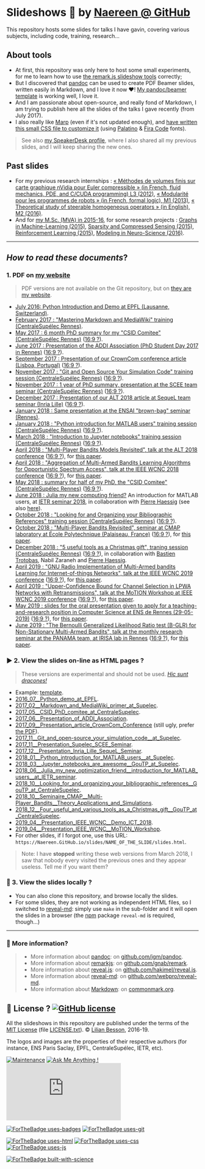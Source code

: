 # Slideshows :notebook: by [Naereen @ GitHub](https://naereen.github.io/)

This repository hosts some slides for talks I have gavin, covering various subjects, including code, training, research...

## About tools
- At first, this repository was only here to host some small experiments, for me to learn how to use [the remark.js slideshow tools](http://remarkjs.com/) correctly;
- But I discovered that [pandoc](http://pandoc.org/MANUAL.html) can be used to create PDF Beamer slides, written easily in Markdown, and I love it now :heart:! [My pandoc/beamer template](my.beamer) is working well, I love it.
- And I am passionate about open-source, and really fond of Markdown, I am trying to publish here all the slides of the talks I gave recently (from July 2017).
- I also really like [Marp](https://yhatt.github.io/marp/) (even if it's not updated enough), and [have written this small CSS file to customize it](common/marp-naereen.css) (using [Palatino](https://en.wikipedia.org/wiki/Palatino) & [Fira Code](https://github.com/tonsky/FiraCode/) fonts).

> See also [my SpeakerDesk profile](https://speakerdeck.com/naereen), where I also shared all my previous slides, and I will keep sharing the new ones.

## Past slides
- For my previous research internships : [« Méthodes de volumes finis sur carte graphique nVidia pour Euler compressible » (in French, fluid mechanics, PDE, and C/CUDA programming) L3 (2012)](https://perso.crans.org/besson/slidesL3Maths12.pdf), [« Modularité pour les programmes de robots » (in French, formal logic), M1 (2013)](https://perso.crans.org/besson/slidesM1Info13.pdf), [« Theoretical study of steerable homogeneous operators » (in English), M2 (2016)](https://perso.crans.org/besson/slidesM2MVA16.pdf).
- And for [my M.Sc. (MVA) in 2015-16](https://perso.crans.org/besson/publis/mva-2016/), for some research projects : [Graphs in Machine-Learning (2015)](https://perso.crans.org/besson/publis/mva-2016/MVA_2015-16__GML_and_RL__Project__Lilian_Besson__Basile_Clement__Slides_19-01-16.en.pdf), [Sparsity and Compressed Sensing (2015)](https://perso.crans.org/besson/publis/mva-2016/MVA_2015-16__Compressed_Sensing__Project__Lilian_Besson__Slides.en.pdf), [Reinforcement Learning (2015)](https://perso.crans.org/besson/publis/mva-2016/MVA_2015-16__GML_and_RL__Project__Lilian_Besson__Basile_Clement__Slides_19-01-16.en.pdf), [Modeling in Neuro-Science (2016)](https://perso.crans.org/besson/publis/mva-2016/MVA_2015-16__Neuro-Sciences__Project__Lilian_Besson__Slides.en.pdf).

----

## *How to read these documents*?

### 1. PDF on [my website](https://perso.crans.org/besson/publis/slides/)
> PDF versions are not available on the Git repository, but on [they are my website](https://perso.crans.org/besson/publis/slides/).

- [July 2016: Python Introduction and Demo at EPFL (Lausanne, Switzerland)](https://perso.crans.org/besson/publis/slides/2016_07__Python_demo_at_EPFL/slides.pdf).
- [February 2017 : "Mastering Markdown and MediaWiki" training (CentraleSupélec Rennes)](https://perso.crans.org/besson/publis/slides/2017_02__Markdown_and_MediaWiki_primer_at_Supelec/slides.pdf).
- [May 2017 : 6 month PhD summary for my "CSID Comitee" (CentraleSupélec Rennes)](https://perso.crans.org/besson/publis/slides/2017_05__CSID_PhD_comitee_at_CentraleSupelec/slides.pdf) ([16:9 ?](https://perso.crans.org/besson/publis/slides/2017_05__CSID_PhD_comitee_at_CentraleSupelec/slides_169.pdf)).
- [June 2017 : Presentation of the ADDI Association (PhD Student Day 2017 in Rennes)](https://perso.crans.org/besson/publis/slides/2017_06__Presentation_of_ADDI_Association/slides.pdf) ([16:9 ?](https://perso.crans.org/besson/publis/slides/2017_06__Presentation_of_ADDI_Association/slides_169.pdf)).
- [September 2017 : Presentation of our CrownCom conference article (Lisboa, Portugal)](https://perso.crans.org/besson/publis/slides/2017_09__Presentation_article_CrownCom_Conference/slides.pdf) ([16:9 ?](https://perso.crans.org/besson/publis/slides/2017_09__Presentation_article_CrownCom_Conference/slides_169.pdf)).
- [November 2017 : "Git and Open Source Your Simulation Code" training session (CentraleSupélec Rennes)](https://perso.crans.org/besson/publis/slides/2017_11__Git_and_open-source_your_simulation_code__at_Supelec/slides.pdf) ([16:9 ?](https://perso.crans.org/besson/publis/slides/2017_11__Git_and_open-source_your_simulation_code__at_Supelec/slides_169.pdf)).
- [November 2017 : 1 year of PhD summary, presentation at the SCEE team seminar (CentraleSupélec Rennes)](https://perso.crans.org/besson/publis/slides/2017_11__Presentation_Supelec_SCEE_Seminar/slides.pdf) ([16:9 ?](https://perso.crans.org/besson/publis/slides/2017_11__Presentation_Supelec_SCEE_Seminar/slides_169.pdf)).
- [December 2017 : Presentation of our ALT 2018 article at SequeL team seminar (Inria Lille)](https://perso.crans.org/besson/publis/slides/2017_12__Presentation_Inria_Lille_SequeL_Seminar/slides.pdf) ([16:9 ?](https://perso.crans.org/besson/publis/slides/2017_12__Presentation_Inria_Lille_SequeL_Seminar/slides_169.pdf)).
- [January 2018 : Same presentation at the ENSAI "brown-bag" seminar (Rennes)](https://perso.crans.org/besson/publis/slides/2018_01__ENSAI_Seminar_BrownBag__Article_ALT2018/slides_169.pdf).
- [January 2018 : "Python introduction for MATLAB users" training session (CentraleSupélec Rennes)](https://perso.crans.org/besson/publis/slides/2018_01__Python_introduction_for_MATLAB_users__at_Supelec/slides.pdf) ([16:9 ?](https://perso.crans.org/besson/publis/slides/2018_01__Python_introduction_for_MATLAB_users__at_Supelec/slides.pdf)).
- [March 2018 : "Introduction to Jupyter notebooks" training session (CentraleSupélec Rennes)](https://perso.crans.org/besson/publis/slides/2018_03__Jupyter_notebooks_are_awesome__GouTP_at_Supelec/slides.pdf) ([16:9 ?](https://perso.crans.org/besson/publis/slides/2018_03__Jupyter_notebooks_are_awesome__GouTP_at_Supelec/slides_169.pdf)).
- [April 2018 : "Multi-Player Bandits Models Revisited", talk at the ALT 2018 conference](https://perso.crans.org/besson/publis/slides/2018_04__Presentation_at_ALT_2018_conference/slides.pdf) ([16:9 ?](https://perso.crans.org/besson/publis/slides/2018_04__Presentation_at_ALT_2018_conference/slides_169.pdf)), for [this paper](https://hal.inria.fr/hal-01629733).
- [April 2018 : "Aggregation of Multi-Armed Bandits Learning Algorithms for Opportunistic Spectrum Access", talk at the IEEE WCNC 2018 conference](https://perso.crans.org/besson/publis/slides/2018_04__Presentation_IEEE_WCNC/slides.pdf) ([16:9 ?](https://perso.crans.org/besson/publis/slides/2018_04__Presentation_IEEE_WCNC/slides_169.pdf)), for [this paper](https://hal.inria.fr/hal-01705292).
- [May 2018 : summary for half of my PhD, the "CSID Comitee" (CentraleSupélec Rennes)](https://perso.crans.org/besson/publis/slides/2018_05__CSID_2_PhD_comitee_at_CentraleSupelec/slides.pdf) ([16:9 ?](https://perso.crans.org/besson/publis/slides/2018_05__CSID_2_PhD_comitee_at_CentraleSupelec/slides_169.pdf)).
- [June 2018 : Julia my new computing friend?](https://perso.crans.org/besson/publis/slides/2018_06__Julia_my_new_optimization_friend__introduction_for_MATLAB_users__at_IETR_seminar/slides.pdf) An introduction for MATLAB users, at [IETR seminar 2018](https://seminar-ietr-18.sciencesconf.org/program), in collaboration with [Pierre Haessig](https://GitHub.com/pierre-haessig/) (see also [here](https://github.com/pierre-haessig/julia-presentation-ietr2018)).
- [October 2018 : "Looking for and Organizing your Bibliographic References" training session (CentraleSupélec Rennes)](https://perso.crans.org/besson/publis/slides/2018_10__Looking_for_and_organizing_your_bibliographic_references__GouTP_at_CentraleSupelec/slides.pdf) ([16:9 ?](https://perso.crans.org/besson/publis/slides/2018_10__Looking_for_and_organizing_your_bibliographic_references__GouTP_at_CentraleSupelec/slides_169.pdf)).
- [October 2018 : "Multi-Player Bandits Revisited", seminar at CMAP laboratory at École Polytechnique (Palaiseau, France)](https://perso.crans.org/besson/publis/slides/2018_10__Seminaire_CMAP__Multi-Player_Bandits__Theory_Applications_and_Simulations/slides.pdf) ([16:9 ?](https://perso.crans.org/besson/publis/slides/2018_10__Seminaire_CMAP__Multi-Player_Bandits__Theory_Applications_and_Simulations/slides_169.pdf)), for [this paper](https://hal.inria.fr/hal-01629733).
- [December 2018 : "5 useful tools as a Christmas gift", traning session (CentraleSupélec Rennes)](https://perso.crans.org/besson/publis/slides/2018_12__Four_useful_and_various_tools_as_a_Christmas_gift__GouTP_at_CentraleSupelec/slides.pdf) ([16:9 ?](https://perso.crans.org/besson/publis/slides/2018_12__Four_useful_and_various_tools_as_a_Christmas_gift__GouTP_at_CentraleSupelec/slides_169.pdf)), in collaboration with [Bastien Trotobas](https://github.com/BastienTr/), Nabil Zaraneh and [Pierre Haessig](http://pierreh.eu/).
- [April 2019 : "GNU Radio Implementation of Multi-Armed bandits Learning for Internet-of-things Networks", talk at the IEEE WCNC 2019 conference](https://perso.crans.org/besson/publis/slides/2019_04__Presentation_IEEE_WCNC__Demo_ICT_2018/slides.pdf) ([16:9 ?](https://perso.crans.org/besson/publis/slides/2019_04__Presentation_IEEE_WCNC__Demo_ICT_2018/slides_169.pdf)), for [this paper](https://hal.inria.fr/hal-02006825).
- [April 2019 : "Upper-Confidence Bound for Channel Selection in LPWA Networks with Retransmissions", talk at the MoTION Workshop at IEEE WCNC 2019 conference](https://perso.crans.org/besson/publis/slides/2019_04__Presentation_IEEE_WCNC__MoTION_Workshop/slides.pdf) ([16:9 ?](https://perso.crans.org/besson/publis/slides/2019_04__Presentation_IEEE_WCNC__MoTION_Workshop/slides_169.pdf)), for [this paper](https://hal.inria.fr/hal-02049824).
- [May 2019 : slides for the oral presentation given to apply for a teaching-and-research position in Computer Science at ENS de Rennes (29-05-2019)](https://perso.crans.org/besson/publis/slides/2019_05__Audition_AGPR__ENS_de_Rennes/slides.pdf) ([16:9 ?](https://perso.crans.org/besson/publis/slides/2019_05__Audition_AGPR__ENS_de_Rennes/slides_169.pdf)), for [this paper](https://hal.inria.fr/hal-02006471).
- [June 2019 : "The Bernoulli Generalized Likelihood Ratio test (B-GLR) for Non-Stationary Multi-Armed Bandits", talk at the monthly research seminar at the PANAMA team, at IRISA lab in Rennes](https://perso.crans.org/besson/publis/slides/2019_06__About_Bernoulli_GLRTest__Seminar_at_PANAMA_IRISA_Rennes/slides.pdf) ([16:9 ?](https://perso.crans.org/besson/publis/slides/2019_06__About_Bernoulli_GLRTest__Seminar_at_PANAMA_IRISA_Rennes/slides_169.pdf)), for [this paper](https://hal.inria.fr/hal-02006471).

### :arrow_forward: 2. View the slides on-line as HTML pages ?
> These versions are experimental and should not be used.
> [*Hic sunt dracones!*](https://actuelmoyenage.wordpress.com/2017/08/24/hic-sunt-dracones-des-cartes-au-code-informatique/)

- Example: [template](https://Naereen.GitHub.io/slides/template/slides.html).
- [2016_07__Python_demo_at_EPFL](https://Naereen.GitHub.io/slides/2016_07__Python_demo_at_EPFL/slides.html).
- [2017_02__Markdown_and_MediaWiki_primer_at_Supelec](https://Naereen.GitHub.io/slides/2017_02__Markdown_and_MediaWiki_primer_at_Supelec/slides.html).
- [2017_05__CSID_PhD_comitee_at_CentraleSupelec](https://Naereen.GitHub.io/slides/2017_05__CSID_PhD_comitee_at_CentraleSupelec/slides.html).
- [2017_06__Presentation_of_ADDI_Association](https://Naereen.GitHub.io/slides/2017_06__Presentation_of_ADDI_Association/slides.html).
- [2017_09__Presentation_article_CrownCom_Conference](https://Naereen.GitHub.io/slides/2017_09__Presentation_article_CrownCom_Conference/) (still ugly, prefer [the PDF](https://perso.crans.org/besson/publis/slides/2017_09__Presentation_article_CrownCom_Conference/slides.pdf)).
- [2017_11__Git_and_open-source_your_simulation_code__at_Supelec](https://Naereen.GitHub.io/slides/2017_11__Git_and_open-source_your_simulation_code__at_Supelec/slides.html).
- [2017_11__Presentation_Supelec_SCEE_Seminar](https://Naereen.GitHub.io/slides/2017_11__Presentation_Supelec_SCEE_Seminar/slides.html).
- [2017_12__Presentation_Inria_Lille_SequeL_Seminar](https://Naereen.GitHub.io/slides/2017_12__Presentation_Inria_Lille_SequeL_Seminar/slides.html).
- [2018_01__Python_introduction_for_MATLAB_users__at_Supelec](https://Naereen.GitHub.io/slides/2018_01__Python_introduction_for_MATLAB_users__at_Supelec/slides.html).
- [2018_03__Jupyter_notebooks_are_awesome__GouTP_at_Supelec](https://Naereen.GitHub.io/slides/2018_03__Jupyter_notebooks_are_awesome__GouTP_at_Supelec/slides.html).
- [2018_06__Julia_my_new_optimization_friend__introduction_for_MATLAB_users__at_IETR_seminar](https://Naereen.GitHub.io/slides/2018_06__Julia_my_new_optimization_friend__introduction_for_MATLAB_users__at_IETR_seminar/slides.html).
- [2018_10__Looking_for_and_organizing_your_bibliographic_references__GouTP_at_CentraleSupelec](https://Naereen.GitHub.io/slides/2018_10__Looking_for_and_organizing_your_bibliographic_references__GouTP_at_CentraleSupelec/slides.html).
- [2018_10__Seminaire_CMAP__Multi-Player_Bandits__Theory_Applications_and_Simulations](https://Naereen.GitHub.io/slides/2018_10__Seminaire_CMAP__Multi-Player_Bandits__Theory_Applications_and_Simulations/slides.html).
- [2018_12__Four_useful_and_various_tools_as_a_Christmas_gift__GouTP_at_CentraleSupelec](https://Naereen.GitHub.io/slides/2018_12__Four_useful_and_various_tools_as_a_Christmas_gift__GouTP_at_CentraleSupelec/slides.html).
- [2019_04__Presentation_IEEE_WCNC__Demo_ICT_2018](https://Naereen.GitHub.io/slides/2019_04__Presentation_IEEE_WCNC__Demo_ICT_2018/slides.html).
- [2019_04__Presentation_IEEE_WCNC__MoTION_Workshop](https://Naereen.GitHub.io/slides/2019_04__Presentation_IEEE_WCNC__MoTION_Workshop/slides.html).
- For other slides, if I forgot one, use this URL: `https://Naereen.GitHub.io/slides/NAME_OF_THE_SLIDE/slides.html`.

> Note: I have **stopped** writing these web versions from March 2018, I saw that nobody every visited the previous ones and they appear useless. Tell me if you want them?

### :arrows_counterclockwise: 3. View the slides locally ?
- You can also clone this repository, and browse locally the slides.
- For some slides, they are not working as independent HTML files, so I switched to [reveal-md](https://github.com/webpro/reveal-md): simply use `make` in the sub-folder and it will open the slides in a browser (the [npm](https://www.npmjs.com/package/reveal-md) package `reveal-md` is required, though...)

----

### :information_desk_person: More information?
> - More information about [pandoc](http://pandoc.org/): on [github.com/jgm/pandoc](https://github.com/jgm/pandoc).
> - More information about [remarkjs](http://remarkjs.com/): on [github.com/gnab/remark](https://github.com/gnab/remark).
> - More information about [reveal.js](https://github.com/hakimel/reveal.js): on [github.com/hakimel/reveal.js](https://github.com/hakimel/reveal.js).
> - More information about [reveal-md](https://github.com/webpro/reveal-md): on [github.com/webpro/reveal-md](https://github.com/webpro/reveal-md).
> - More information about [Markdown](http://commonmark.org/): on [commonmark.org](http://commonmark.org/).


## :scroll: License ? [![GitHub license](https://img.shields.io/github/license/Naereen/slides.svg)](https://github.com/Naereen/slides/blob/master/LICENSE.txt)
All the slideshows in this repository are published under the terms of the [MIT License](https://lbesson.mit-license.org/) (file [LICENSE.txt](LICENSE.txt)).
© [Lilian Besson](https://GitHub.com/Naereen), 2016-19.

The logos and images are the properties of their respective authors (for instance, ENS Paris Saclay, EPFL, CentraleSupélec, IETR, etc).

[![Maintenance](https://img.shields.io/badge/Maintained%3F-yes-green.svg)](https://GitHub.com/Naereen/slides/graphs/commit-activity)
[![Ask Me Anything !](https://img.shields.io/badge/Ask%20me-anything-1abc9c.svg)](https://GitHub.com/Naereen/ama)
[![Analytics](https://ga-beacon.appspot.com/UA-38514290-17/github.com/Naereen/slides/README.md?pixel)](https://GitHub.com/Naereen/slides/)

[![ForTheBadge uses-badges](http://ForTheBadge.com/images/badges/uses-badges.svg)](http://ForTheBadge.com)
[![ForTheBadge uses-git](http://ForTheBadge.com/images/badges/uses-git.svg)](https://GitHub.com/)

[![ForTheBadge uses-html](http://ForTheBadge.com/images/badges/uses-html.svg)](http://ForTheBadge.com)
[![ForTheBadge uses-css](http://ForTheBadge.com/images/badges/uses-css.svg)](http://ForTheBadge.com)
[![ForTheBadge uses-js](http://ForTheBadge.com/images/badges/uses-js.svg)](http://ForTheBadge.com)

[![ForTheBadge built-with-science](http://ForTheBadge.com/images/badges/built-with-science.svg)](https://GitHub.com/Naereen/)
